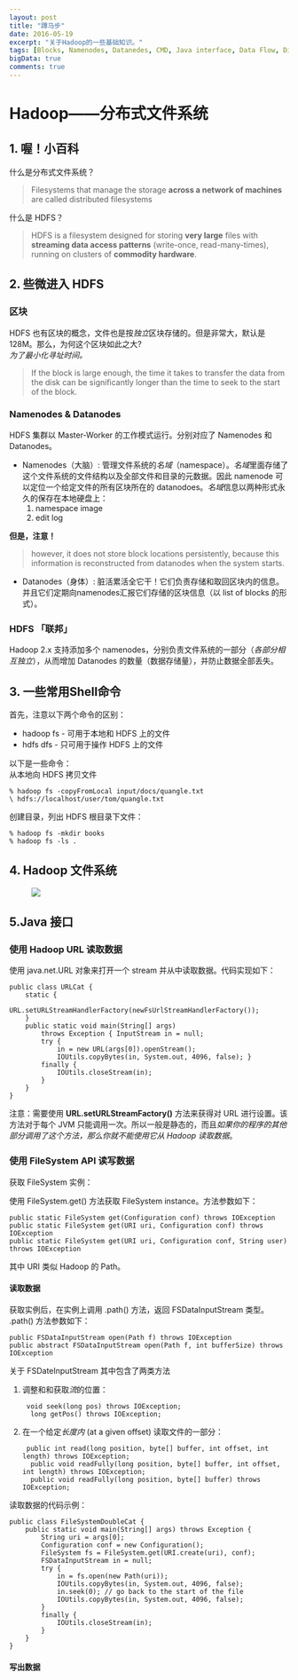 ```yaml
---
layout: post
title: "蹲马步"
date: 2016-05-19
excerpt: "关于Hadoop的一些基础知识。"
tags: [Blocks, Namenodes, Datanedes, CMD, Java interface, Data Flow, Distcp－并行拷贝]
bigData: true
comments: true
---
```


# Hadoop——分布式文件系统



## 1. 喔！小百科

什么是分布式文件系统？

> Filesystems that manage the storage **across a network of machines** are called distributed filesystems

什么是 HDFS？

> HDFS is a filesystem designed for storing **very large** files with **streaming data access patterns** (write-once, read-many-times), running on clusters of **commodity hardware**.

## 2. 些微进入 HDFS

### 区块

HDFS 也有区块的概念，文件也是按*独立*区块存储的。但是非常大，默认是128M。那么，为何这个区块如此之大?  
*为了最小化寻址时间。*

> If the block is large enough, the time it takes to transfer the data from the disk can be significantly longer than the time to seek to the start of the block.

### Namenodes & Datanodes

HDFS 集群以 Master-Worker 的工作模式运行。分别对应了 Namenodes 和 Datanodes。  

* Namenodes（大脑）: 管理文件系统的*名域*（namespace）。*名域*里面存储了这个文件系统的文件结构以及全部文件和目录的元数据。因此 namenode 可以定位一个给定文件的所有区块所在的 datanodoes。*名域*信息以两种形式永久的保存在本地硬盘上：
  1. namespace image
  2. edit log

**但是，注意！**
  
> however, it does not store block locations persistently, because this information is reconstructed from datanodes when the system starts.

* Datanodes（身体）: 脏活累活全它干！它们负责存储和取回区块内的信息。并且它们定期向namenodes汇报它们存储的区块信息（以 list of blocks 的形式）。

### HDFS 「联邦」

Hadoop 2.x 支持添加多个 namenodes，分别负责文件系统的一部分（*各部分相互独立*），从而增加 Datanodes 的数量（数据存储量），并防止数据全部丢失。

## 3. 一些常用Shell命令

首先，注意以下两个命令的区别：

* hadoop fs - 可用于本地和 HDFS 上的文件
* hdfs dfs - 只可用于操作 HDFS 上的文件

以下是一些命令：  
从本地向 HDFS 拷贝文件

	% hadoop fs -copyFromLocal input/docs/quangle.txt  
	\ hdfs://localhost/user/tom/quangle.txt

创建目录，列出 HDFS 根目录下文件：

	% hadoop fs -mkdir books	% hadoop fs -ls .
	
## 4. Hadoop 文件系统
<figure>
	<a href="http://breakdimbo.github.io/images/Hadoop-Filesystem.png"><img src="http://breakdimbo.github.io/images/Hadoop-Filesystem.png"></a>
</figure>

## 5.Java 接口

### 使用 Hadoop URL 读取数据

使用 java.net.URL 对象来打开一个 stream 并从中读取数据。代码实现如下：

	public class URLCat {		static {			URL.setURLStreamHandlerFactory(newFsUrlStreamHandlerFactory());		}		public static void main(String[] args) 
			throws Exception { InputStream in = null;			try {				in = new URL(args[0]).openStream();				IOUtils.copyBytes(in, System.out, 4096, false); } 
			finally {      			IOUtils.closeStream(in);    		}		} 
	}

注意：需要使用 **URL.setURLStreamFactory()** 方法来获得对 URL 进行设置。该方法对于每个 JVM 只能调用一次。所以一般是静态的，而且*如果你的程序的其他部分调用了这个方法，那么你就不能使用它从 Hadoop 读取数据*。

### 使用 FileSystem API 读写数据

获取 FileSystem 实例：

使用 FileSystem.get() 方法获取 FileSystem instance。方法参数如下：
	
	public static FileSystem get(Configuration conf) throws IOException	public static FileSystem get(URI uri, Configuration conf) throws IOException 
	public static FileSystem get(URI uri, Configuration conf, String user) throws IOException
			
其中 URI 类似 Hadoop 的 Path。

#### 读取数据

获取实例后，在实例上调用 .path() 方法，返回 FSDataInputStream 类型。  
.path() 方法参数如下：

	public FSDataInputStream open(Path f) throws IOException	public abstract FSDataInputStream open(Path f, int bufferSize) throws IOException
	
关于 FSDateInputStream 其中包含了两类方法

1. 调整和和获取*流*的位置：

		void seek(long pos) throws IOException; 
		 long getPos() throws IOException;
		
2. 在一个给定*长度内* (at a given offset) 读取文件的一部分：

		
		public int read(long position, byte[] buffer, int offset, int length) throws IOException;		 public void readFully(long position, byte[] buffer, int offset, int length) throws IOException;
		 public void readFully(long position, byte[] buffer) throws IOException; 
			
读取数据的代码示例：

	public class FileSystemDoubleCat {		public static void main(String[] args) throws Exception { 
			String uri = args[0];			Configuration conf = new Configuration();			FileSystem fs = FileSystem.get(URI.create(uri), conf);
			FSDataInputStream in = null;			try {				in = fs.open(new Path(uri)); 
				IOUtils.copyBytes(in, System.out, 4096, false); 
				in.seek(0); // go back to the start of the file
				IOUtils.copyBytes(in, System.out, 4096, false);			} 
			finally { 
				IOUtils.closeStream(in);			} 
		}	}
	
#### 写出数据
